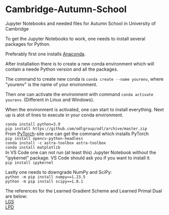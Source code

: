 # Cambridge-Autumn-School
Jupyter Notebooks and needed files for Autumn School in University of Cambridge

To get the Jupyter Notebooks to work, one needs to install several packages for Python. <br>

Preferably first one installs [Anaconda](https://docs.anaconda.com/free/anaconda/install/index.html).

After installation there is to create a new conda environment which will contain a neede Python version and all the packages.

The command to create new conda is `conda create --name yourenv`, where "yourenv" is the name of your environment.

Then one can activate the environment with command `conda activate yourenv`. (Different in Linux and Windows).

When the environment is activated, one can start to install everything. Next up is alot of lines to execute in your conda environment.

`conda install python=3.9` <br>
`pip install https://github.com/odlgroup/odl/archive/master.zip` <br>
From [PyTorch](https://pytorch.org/get-started/locally/)-site one can get the command which installs PyTorch <br>
`pip install opencv-python-headless` <br>
`conda install -c astra-toolbox astra-toolbox` <br>
`conda install matplotlib` <br>
In VS Code one can not run (at least this) Jupyter Notebook without the "ipykernel" package. VS Code should ask you if you want to install it. <br>
`pip install ipykernel`<br>

Lastly one needs to downgrade NumPy and SciPy: <br>
`python -m pip install numpy==1.23.5` <br>
`python -m pip install scipy==1.8.1` <br>

The references for the Learned Gradient Scheme and Learned Primal Dual are below: <br>
[LGS](https://iopscience.iop.org/article/10.1088/1361-6420/aa9581/pdf) <br>
[LPD](https://ieeexplore.ieee.org/stamp/stamp.jsp?arnumber=8271999)

